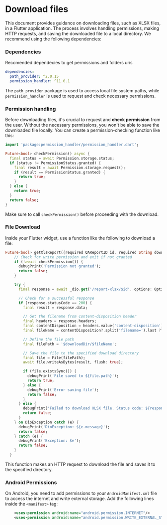 # Download files

This document provides guidance on downloading files, such as XLSX files, in a
Flutter application. The process involves handling permissions, making HTTP
requests, and saving the downloaded file to a local directory. We recommend
using the following dependencies:

### Dependencies

Recomended dependecies to get permissions and folders uris

```yaml
dependencies:
  path_provider: ^2.0.15
  permission_handler: ^11.0.1
```

The `path_provider` package is used to access local file system paths, while
`permission_handler` is used to request and check necessary permissions.

### Permission handling

Before downloading files, it's crucial to request and **check permission** from the
user. Without the necessary permissions, you won't be able to save the
downloaded file locally. You can create a permission-checking function like
this:


```dart
import 'package:permission_handler/permission_handler.dart';

Future<bool> checkPermission() async {
  final status = await Permission.storage.status;
  if (status != PermissionStatus.granted) {
    final result = await Permission.storage.request();
    if (result == PermissionStatus.granted) {
      return true;
    }
  } else {
    return true;
  }
  return false;
}
```

Make sure to call `checkPermission()` before proceeding with the download.

### File Download

Inside your Flutter widget, use a function like the following to download a file:


```dart
Future<bool> getXlsReport({required QAReportID id, required String downloadDir}) async {
    // Check for write permission and exit if not granted
    if (!await checkPermission()) {
      debugPrint('Permission not granted');
      return false;
    }

    try {
      final response = await _dio.get('/report-xlsx/$id', options: Options(responseType: ResponseType.bytes));

      // Check for a successful response
      if (response.statusCode == 200) {
        final result = response.data;

        // Get the filename from content-disposition header
        final headers = response.headers;
        final contentDisposition = headers.value('content-disposition');
        final fileName = contentDisposition?.split('filename=').last ?? 'report.xlsx';

        // Define the file path
        final filePath = '$downloadDir/$fileName';

        // Save the file to the specified download directory
        final file = File(filePath);
        await file.writeAsBytes(result, flush: true);

        if (file.existsSync()) {
          debugPrint('File saved to ${file.path}');
          return true;
        } else {
          debugPrint('Error saving file');
          return false;
        }
      } else {
        debugPrint('Failed to download XLSX file. Status code: ${response.statusCode}');
        return false;
      }
    } on DioException catch (e) {
      debugPrint('DioException: ${e.message}');
      return false;
    } catch (e) {
      debugPrint('Exception: $e');
      return false;
    }
  }
```

This function makes an HTTP request to download the file and saves it to the
specified directory.

### Android Permissions

On Android, you need to add permissions to your `AndroidManifest.xml` file to
access the internet and write external storage. Add the following lines inside
the `<manifest>` tag:


```xml
    <uses-permission android:name="android.permission.INTERNET"/>
    <uses-permission android:name="android.permission.WRITE_EXTERNAL_STORAGE" />
```


